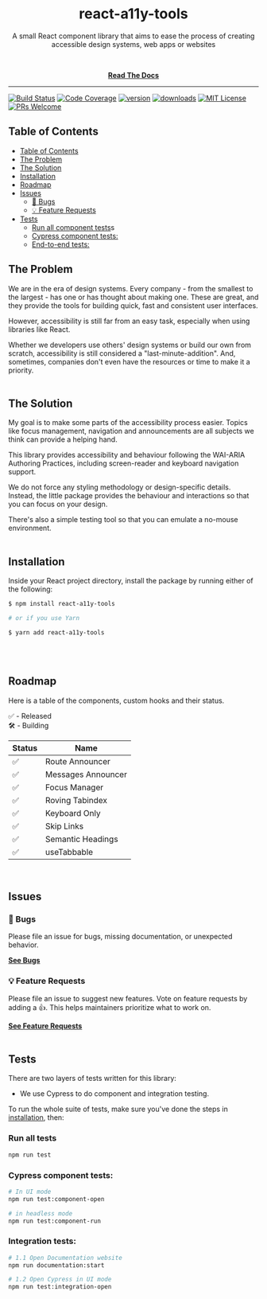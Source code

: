 <div align="center">
<h1>react-a11y-tools</h1>

<p>A small React component library that aims to ease the process of creating accessible design systems, web apps or websites</p>

<br />

[**Read The Docs**](https://react-a11y-tools.wiki)

</div>

---

<!-- prettier-ignore-start -->
[![Build Status][build-badge]][build]
[![Code Coverage][coverage-badge]][coverage]
[![version][version-badge]][package]
[![downloads][downloads-badge]][npmtrends]
[![MIT License][license-badge]][license]
[![PRs Welcome][prs-badge]][prs]
<!-- prettier-ignore-end -->

## Table of Contents

<!-- START doctoc generated TOC please keep comment here to allow auto update -->
<!-- DON'T EDIT THIS SECTION, INSTEAD RE-RUN doctoc TO UPDATE -->

- [Table of Contents](#table-of-contents)
- [The Problem](#the-problem)
- [The Solution](#the-solution)
- [Installation](#installation)
- [Roadmap](#roadmap)
- [Issues](#issues)
	- [🐛 Bugs](#-bugs)
	- [💡 Feature Requests](#-feature-requests)
- [Tests](#tests)
	- [Run all component tests](#run-all-component-tests)s
	- [Cypress component tests:](#cypress-component-tests)
	- [End-to-end tests:](#end-to-end-tests)

<!-- END doctoc generated TOC please keep comment here to allow auto update -->

## The Problem

We are in the era of design systems. Every company - from the smallest to the largest - has one or has thought about making one. These are great, and they provide the tools for building quick, fast and consistent user interfaces.

However, accessibility is still far from an easy task, especially when using libraries like React.

Whether we developers use others' design systems or build our own from scratch, accessibility is still considered a "last-minute-addition". And, sometimes, companies don't even have the resources or time to make it a priority.
<br />
<br/>

## The Solution

My goal is to make some parts of the accessibility process easier. Topics like focus management, navigation and announcements are all subjects we think can provide a helping hand.

This library provides accessibility and behaviour following the WAI-ARIA Authoring Practices, including screen-reader and keyboard navigation support.

We do not force any styling methodology or design-specific details. Instead, the little package provides the behaviour and interactions so that you can focus on your design.

There's also a simple testing tool so that you can emulate a no-mouse environment.
<br />
<br/>

## Installation

Inside your React project directory, install the package by running either of the following:

```sh
$ npm install react-a11y-tools

# or if you use Yarn

$ yarn add react-a11y-tools
```

<br />
<br/>

## Roadmap

Here is a table of the components, custom hooks and their status.

✅ - Released<br/>
🛠 - Building<br/>

| Status | Name               |
| ------ | ------------------ |
| ✅     | Route Announcer    |
| ✅     | Messages Announcer |
| ✅     | Focus Manager      |
| ✅     | Roving Tabindex    |
| ✅     | Keyboard Only      |
| ✅     | Skip Links         |
| ✅     | Semantic Headings  |
| ✅     | useTabbable        |

<br/>

## Issues

### 🐛 Bugs

Please file an issue for bugs, missing documentation, or unexpected behavior.

[**See Bugs**][bugs]
<br />

### 💡 Feature Requests

Please file an issue to suggest new features. Vote on feature requests by adding
a 👍. This helps maintainers prioritize what to work on.

[**See Feature Requests**][requests]
<br />
<br/>

## Tests

There are two layers of tests written for this library:

- We use  Cypress to do component and integration testing.

To run the whole suite of tests, make sure you've done the steps in [installation](#installation), then:

### Run all tests

```sh
npm run test
```

### Cypress component tests:

```sh
# In UI mode
npm run test:component-open

# in headless mode
npm run test:component-run
```

### Integration tests:

```sh
# 1.1 Open Documentation website
npm run documentation:start

# 1.2 Open Cypress in UI mode
npm run test:integration-open
```

<!-- prettier-ignore-start -->
[npm]: https://www.npmjs.com
[node]: https://nodejs.org
[build-badge]: https://github.com/JoaoTMDias/react-a11y-tools/actions/workflows/publish.yml/badge.svg?branch=main
[build]: https://github.com/JoaoTMDias/react-a11y-tools/actions/workflows/publish.yml
[coverage-badge]: https://img.shields.io/codecov/c/github/JoaoTMDias/react-a11y-tools.svg?style=flat-square
[coverage]: https://codecov.io/github/JoaoTMDias/react-a11y-tools
[version-badge]: https://img.shields.io/npm/v/@jtmdias/react-a11y-tools.svg?style=flat-square
[package]: https://www.npmjs.com/package/react-a11y-tools
[downloads-badge]: https://img.shields.io/npm/dm/@jtmdias/react-a11y-tools.svg?style=flat-square
[npmtrends]: http://www.npmtrends.com/react-a11y-tools
[license-badge]: https://img.shields.io/npm/l/@jtmdias/react-a11y-tools.svg?style=flat-square
[license]: https://github.com/JoaoTMDias/react-a11y-tools/blob/main/LICENSE
[prs-badge]: https://img.shields.io/badge/PRs-welcome-brightgreen.svg?style=flat-square
[prs]: http://makeapullrequest.com
[coc-badge]: https://img.shields.io/badge/code%20of-conduct-ff69b4.svg?style=flat-square
[coc]: https://github.com/JoaoTMDias/react-a11y-tools/blob/main/other/CODE_OF_CONDUCT.md
[emojis]: https://github.com/all-contributors/all-contributors#emoji-key
[all-contributors]: https://github.com/all-contributors/all-contributors
[all-contributors-badge]: https://img.shields.io/github/all-contributors/JoaoTMDias/react-a11y-tools?color=orange&style=flat-square
[bugs]: https://github.com/JoaoTMDias/react-a11y-tools/issues?utf8=%E2%9C%93&q=is%3Aissue+is%3Aopen+sort%3Acreated-desc+label%3Abug
[requests]: https://github.com/JoaoTMDias/react-a11y-tools/issues?utf8=%E2%9C%93&q=is%3Aissue+is%3Aopen+sort%3Areactions-%2B1-desc+label%3Aenhancement
[good-first-issue]: https://github.com/JoaoTMDias/react-a11y-tools/issues?utf8=%E2%9C%93&q=is%3Aissue+is%3Aopen+sort%3Areactions-%2B1-desc+label%3Aenhancement+label%3A%22good+first+issue%22
<!-- prettier-ignore-end -->
